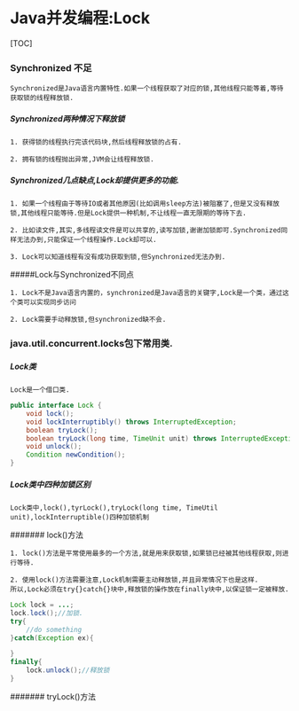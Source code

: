 # Java并发编程:Lock
[TOC]

### Synchronized 不足
```
Synchronized是Java语言内置特性.如果一个线程获取了对应的锁,其他线程只能等着,等待获取锁的线程释放锁.
```
##### Synchronized两种情况下释放锁
```
1. 获得锁的线程执行完该代码块,然后线程释放锁的占有.
```
```
2. 拥有锁的线程抛出异常,JVM会让线程释放锁.
```
##### Synchronized几点缺点,Lock却提供更多的功能.
```
1. 如果一个线程由于等待IO或者其他原因(比如调用sleep方法)被阻塞了,但是又没有释放锁,其他线程只能等待.但是Lock提供一种机制,不让线程一直无限期的等待下去.
```
```
2. 比如读文件,其实,多线程读文件是可以共享的,读写加锁,谢谢加锁即可.Synchronized同样无法办到,只能保证一个线程操作.Lock却可以.
```
```
3. Lock可以知道线程有没有成功获取到锁,但Synchronized无法办到.
```

#####Lock与Synchronized不同点
```
1. Lock不是Java语言内置的，synchronized是Java语言的关键字,Lock是一个类，通过这个类可以实现同步访问
```
```
2. Lock需要手动释放锁,但synchronized缺不会.
```

### java.util.concurrent.locks包下常用类.

##### Lock类
```
Lock是一个借口类.
```
```java
public interface Lock {
    void lock();
    void lockInterruptibly() throws InterruptedException;
    boolean tryLock();
    boolean tryLock(long time, TimeUnit unit) throws InterruptedException;
    void unlock();
    Condition newCondition();
}
```

##### Lock类中四种加锁区别
```
Lock类中,lock(),tyrLock(),tryLock(long time, TimeUtil unit),lockInterruptible()四种加锁机制
```
####### lock()方法
```
1. lock()方法是平常使用最多的一个方法,就是用来获取锁,如果锁已经被其他线程获取,则进行等待.
```
```
2. 使用lock()方法需要注意,Lock机制需要主动释放锁,并且异常情况下也是这样.
所以,Lock必须在try{}catch{}块中,释放锁的操作放在finally块中,以保证锁一定被释放.
```
```java
Lock lock = ...;
lock.lock();//加锁.
try{
	//do something
}catch(Exception ex){

}
finally{
	lock.unlock();//释放锁
}
```
####### tryLock()方法
















